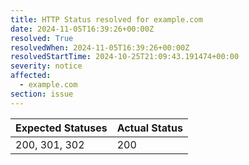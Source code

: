 ```yaml
---
title: HTTP Status resolved for example.com
date: 2024-11-05T16:39:26+00:00Z
resolved: True
resolvedWhen: 2024-11-05T16:39:26+00:00Z
resolvedStartTime: 2024-10-25T21:09:43.191474+00:00
severity: notice
affected:
  - example.com
section: issue
---
```


| Expected Statuses | Actual Status  |
|-------------------|----------------|
| 200, 301, 302 | 200 |
